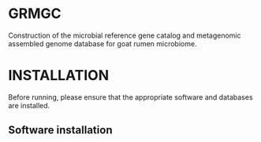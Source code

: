 # GRMGC
Construction of the microbial reference gene catalog and metagenomic assembled genome database for goat rumen microbiome.
# INSTALLATION
Before running, please ensure that the appropriate software and databases are installed.
## Software installation
